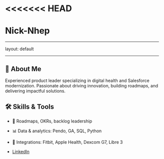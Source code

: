 <<<<<<< HEAD
=======
# Nick-Nhep
---
layout: default
</div>

---

## 🚀 About Me
Experienced product leader specializing in digital health and Salesforce modernization. Passionate about driving innovation, building roadmaps, and delivering impactful solutions.
## 🛠️ Skills & Tools
- 🧭 Roadmaps, OKRs, backlog leadership
- 📊 Data & analytics: Pendo, GA, SQL, Python
- 🏥 Integrations: Fitbit, Apple Health, Dexcom G7, Libre 3

- [LinkedIn](https://www.linkedin.com/)
